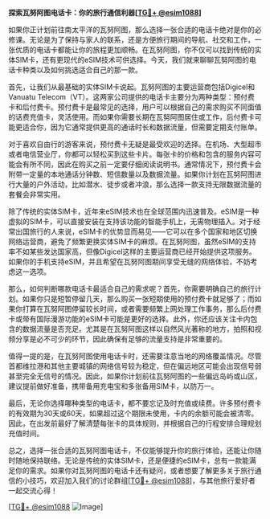 **探索瓦努阿图电话卡：你的旅行通信利器[[TG💪+ @esim1088](https://t.me/s/esim1088)]**

如果你正计划前往南太平洋的瓦努阿图，那么选择一张合适的电话卡绝对是你的必修课。无论是为了保持与家人的联系，还是方便旅行期间的导航、社交和工作，一张优质的电话卡都能让你的旅程更加顺畅。在瓦努阿图，你不仅可以找到传统的实体SIM卡，还有更现代的eSIM技术可供选择。今天，我们就来聊聊瓦努阿图的电话卡种类以及如何挑选适合自己的那一款。

首先，让我们从最基础的实体SIM卡说起。瓦努阿图的主要运营商包括Digicel和Vanuatu Telecom（VT）。这两家公司提供的电话卡主要分为两种类型：预付费卡和后付费卡。预付费卡是最常见的选择，用户可以根据自己的需求购买不同面值的话费充值卡，灵活使用。而如果你需要长期在瓦努阿图居住或工作，后付费卡可能更适合你，因为它通常提供更高的通话时长和数据流量，但需要定期支付账单。

对于喜欢自由行的游客来说，预付费卡无疑是最受欢迎的选择。在机场、大型超市或者电信营业厅，你都可以轻松买到这些卡片。每张卡的价格和包含的服务内容可能会有所不同，因此在购买之前一定要仔细阅读说明书。通常情况下，预付费卡会附带一定量的本地通话分钟数、短信数量以及数据流量。如果你计划在瓦努阿图进行大量的户外活动，比如潜水、徒步或者冲浪，那么选择一款支持无限数据流量的套餐会非常实用。

除了传统的实体SIM卡，近年来eSIM技术也在全球范围内迅速普及。eSIM是一种虚拟的SIM卡，可以直接安装在支持该功能的智能手机上，无需物理插入。对于经常出国旅行的人来说，eSIM卡的优势显而易见——它可以在多个国家和地区切换网络运营商，避免了频繁更换实体SIM卡的麻烦。在瓦努阿图，虽然eSIM的支持率不如某些发达国家高，但像Digicel这样的主要运营商已经开始提供这项服务。如果你的手机支持eSIM，并且希望在瓦努阿图期间享受无缝的网络体验，不妨考虑这一选项。

那么，如何判断哪款电话卡最适合自己的需求呢？首先，你需要明确自己的旅行计划。如果你只是短暂停留几天，那么购买一张短期使用的预付费卡就足够了；而如果你打算在瓦努阿图停留较长时间，或者需要频繁上网处理工作事务，那么后付费卡或带有国际漫游功能的eSIM卡可能是更好的选择。此外，你还应该关注卡内包含的数据流量是否充足。尤其是在瓦努阿图这样以自然风光著称的地方，拍照和视频分享是必不可少的环节，因此确保有足够的流量支持是非常重要的。

值得一提的是，在瓦努阿图使用电话卡时，还需要注意当地的网络覆盖情况。尽管首都维拉港和其他主要城镇的网络信号较为稳定，但在偏远地区可能会出现信号弱甚至完全无信号的情况。因此，如果你计划前往瓦努阿图的一些偏远岛屿或山区，建议提前做好准备，携带备用充电宝和多张备用SIM卡，以防万一。

最后，无论你选择哪种类型的电话卡，都不要忘记及时充值或续费。许多预付费卡的有效期为30天或60天，如果超过这个期限未使用，卡内的余额可能会被清零。因此，在出发前最好了解清楚每张卡的具体规则，并根据自己的行程安排合理规划充值时间。

总之，选择一张合适的瓦努阿图电话卡，不仅能够提升你的旅行体验，还能让你随时随地保持联络。无论是传统的实体SIM卡，还是便捷的eSIM卡，总有一款能满足你的需求。如果你对瓦努阿图的电话卡还有疑问，或者想要了解更多关于旅行通信的小技巧，欢迎加入我们的讨论群组[[TG💪+ @esim1088](https://t.me/s/esim1088)]，与其他旅行爱好者一起交流心得！

[[TG💪+ @esim1088](https://t.me/s/esim1088) ![Image](https://i.postimg.cc/4NQfJmqS/Snipaste-2025-05-13-00-14-12.png)]